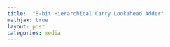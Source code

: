 ```yaml
---
title:  "8-bit Hierarchical Carry Lookahead Adder"
mathjax: true
layout: post
categories: media
---
```


<object data="{{ site.url }}{{ site.baseurl }}/_pdfs/8bitadder_finalreport.pdf" width="1000" height="1000" type="application/pdf"></object>


